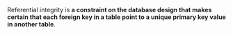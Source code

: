Referential integrity is **a constraint on the database design that makes certain that each foreign key in a table point to a unique primary key value in another table**.
